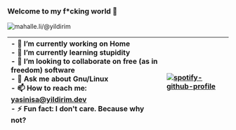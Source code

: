 ### Welcome to my f*cking world 🖕
![mahalle.li/@yildirim](https://img.shields.io/mastodon/follow/000000354?domain=https%3A%2F%2Fmahalle.li&style=social)

| - 🔭 I’m currently working on Home <br>- 🌱 I’m currently learning stupidity <br>- 👯 I’m looking to collaborate on free (as in freedom) software <br>- 💬 Ask me about Gnu/Linux <br>- 📫 How to reach me: [yasinisa@yildirim.dev](mailto:yasinisa@yildirim.dev) <br>- ⚡ Fun fact: I don't care. Because why not? <br> | [![spotify-github-profile](https://spotify-github-profile.vercel.app/api/view?uid=2xom3cnad7budvi6jeposxcnj&cover_image=true)](https://github.com/redsfyre/redsfyre) |
|:-|:-|
